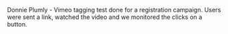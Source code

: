 Donnie Plumly - Vimeo tagging test done for a registration campaign. Users were sent a link, watched the video and we monitored the clicks on a button. 

